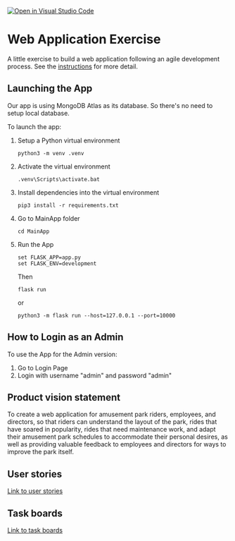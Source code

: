 [![Open in Visual Studio Code](https://classroom.github.com/assets/open-in-vscode-c66648af7eb3fe8bc4f294546bfd86ef473780cde1dea487d3c4ff354943c9ae.svg)](https://classroom.github.com/online_ide?assignment_repo_id=8874501&assignment_repo_type=AssignmentRepo)
# Web Application Exercise

A little exercise to build a web application following an agile development process. See the [instructions](instructions.md) for more detail.
## Launching the App
Our app is using MongoDB Atlas as its database. So there's no need to setup local database.

To launch the app:

1. Setup a Python virtual environment
   ```
   python3 -m venv .venv
   ```
2. Activate the virtual environment
   ```
   .venv\Scripts\activate.bat
   ```
3. Install dependencies into the virtual environment
    ```
    pip3 install -r requirements.txt
    ```
4. Go to MainApp folder
   ```
   cd MainApp
   ```
5. Run the App
   ```
   set FLASK_APP=app.py
   set FLASK_ENV=development
   ```
   Then

   ```
   flask run
   ```
   or
   ```
   python3 -m flask run --host=127.0.0.1 --port=10000
   ```

## How to Login as an Admin
To use the App for the Admin version:
1. Go to Login Page
2. Login with username "admin" and password "admin"

## Product vision statement

To create a web application for amusement park riders, employees, and directors, so that riders can understand the layout of the park, rides that have soared in popularity, rides that need maintenance work, and adapt their amusement park schedules to accommodate their personal desires, as well as providing valuable feedback to employees and directors for ways to improve the park itself.

## User stories

[Link to user stories](https://github.com/software-students-fall2022/web-app-exercise-team-9-1/issues)

## Task boards

[Link to task boards](https://github.com/orgs/software-students-fall2022/projects/8)
